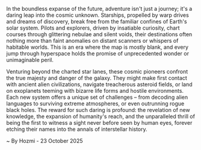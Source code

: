 
In the boundless expanse of the future, adventure isn't just a journey; it's a daring leap into the cosmic unknown. Starships, propelled by warp drives and dreams of discovery, break free from the familiar confines of Earth's solar system. Pilots and explorers, driven by insatiable curiosity, chart courses through glittering nebulae and silent voids, their destinations often nothing more than faint anomalies on distant scanners or whispers of habitable worlds. This is an era where the map is mostly blank, and every jump through hyperspace holds the promise of unprecedented wonder or unimaginable peril.

Venturing beyond the charted star lanes, these cosmic pioneers confront the true majesty and danger of the galaxy. They might make first contact with ancient alien civilizations, navigate treacherous asteroid fields, or land on exoplanets teeming with bizarre life forms and hostile environments. Each new system offers a unique set of challenges – from decoding alien languages to surviving extreme atmospheres, or even outrunning rogue black holes. The reward for such daring is profound: the revelation of new knowledge, the expansion of humanity's reach, and the unparalleled thrill of being the first to witness a sight never before seen by human eyes, forever etching their names into the annals of interstellar history.

~ By Hozmi - 23 October 2025
